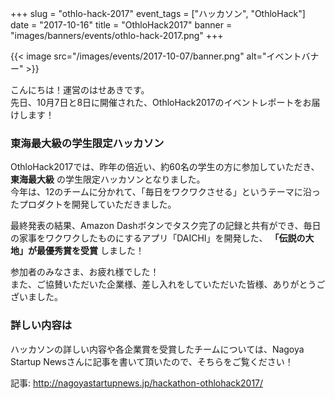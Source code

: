 +++
slug = "othlo-hack-2017"
event_tags = ["ハッカソン", "OthloHack"]
date = "2017-10-16"
title = "OthloHack2017"
banner = "images/banners/events/othlo-hack-2017.png"
+++

{{< image src="/images/events/2017-10-07/banner.png" alt="イベントバナー" >}}

こんにちは！運営のはせあきです。    
先日、10月7日と8日に開催された、OthloHack2017のイベントレポートをお届けします！  

### 東海最大級の学生限定ハッカソン
OthloHack2017では、昨年の倍近い、約60名の学生の方に参加していただき、**東海最大級** の学生限定ハッカソンとなりました。  
今年は、12のチームに分かれて、「毎日をワクワクさせる」というテーマに沿ったプロダクトを開発していただきました。 
<br>

最終発表の結果、Amazon Dashボタンでタスク完了の記録と共有ができ、毎日の家事をワクワクしたものにするアプリ「DAICHI」を開発した、 **「伝説の大地」が最優秀賞を受賞** しました！
<br>

参加者のみなさま、お疲れ様でした！  
また、ご協賛いただいた企業様、差し入れをしていただいた皆様、ありがとうございました。  

### 詳しい内容は
ハッカソンの詳しい内容や各企業賞を受賞したチームについては、Nagoya Startup Newsさんに記事を書いて頂いたので、そちらをご覧ください！
<br>

記事: <a href="http://nagoyastartupnews.jp/hackathon-othlohack2017/">http://nagoyastartupnews.jp/hackathon-othlohack2017/</a>

